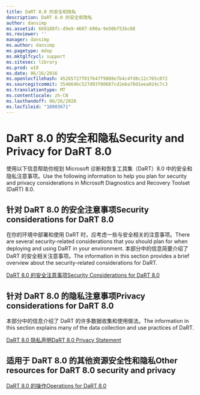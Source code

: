 ```yaml
---
title: DaRT 8.0 的安全和隐私
description: DaRT 8.0 的安全和隐私
author: dansimp
ms.assetid: 668188fc-d9e9-4607-b90a-9e50bf53bc88
ms.reviewer: ''
manager: dansimp
ms.author: dansimp
ms.pagetype: mdop
ms.mktglfcycl: support
ms.sitesec: library
ms.prod: w10
ms.date: 06/16/2016
ms.openlocfilehash: 45265727f01f647f9888e7b4c4fd8c12c765c072
ms.sourcegitcommit: 354664bc527d93f80687cd2eba70d1eea024c7c3
ms.translationtype: MT
ms.contentlocale: zh-CN
ms.lasthandoff: 06/26/2020
ms.locfileid: "10803671"
---
```

# <span data-ttu-id="e5318-103">DaRT 8.0 的安全和隐私</span><span class="sxs-lookup"><span data-stu-id="e5318-103">Security and Privacy for DaRT 8.0</span></span>


<span data-ttu-id="e5318-104">使用以下信息帮助你规划 Microsoft 诊断和恢复工具集（DaRT）8.0 中的安全和隐私注意事项。</span><span class="sxs-lookup"><span data-stu-id="e5318-104">Use the following information to help you plan for security and privacy considerations in Microsoft Diagnostics and Recovery Toolset (DaRT) 8.0.</span></span>

## <span data-ttu-id="e5318-105">针对 DaRT 8.0 的安全注意事项</span><span class="sxs-lookup"><span data-stu-id="e5318-105">Security considerations for DaRT 8.0</span></span>


<span data-ttu-id="e5318-106">在你的环境中部署和使用 DaRT 时，应考虑一些与安全相关的注意事项。</span><span class="sxs-lookup"><span data-stu-id="e5318-106">There are several security-related considerations that you should plan for when deploying and using DaRT in your environment.</span></span> <span data-ttu-id="e5318-107">本部分中的信息简要介绍了 DaRT 的安全相关注意事项。</span><span class="sxs-lookup"><span data-stu-id="e5318-107">The information in this section provides a brief overview about the security-related considerations for DaRT.</span></span>

[<span data-ttu-id="e5318-108">DaRT 8.0 的安全注意事项</span><span class="sxs-lookup"><span data-stu-id="e5318-108">Security Considerations for DaRT 8.0</span></span>](security-considerations-for-dart-80--dart-8.md)

## <span data-ttu-id="e5318-109">针对 DaRT 8.0 的隐私注意事项</span><span class="sxs-lookup"><span data-stu-id="e5318-109">Privacy considerations for DaRT 8.0</span></span>


<span data-ttu-id="e5318-110">本部分中的信息介绍了 DaRT 的许多数据收集和使用做法。</span><span class="sxs-lookup"><span data-stu-id="e5318-110">The information in this section explains many of the data collection and use practices of DaRT.</span></span>

[<span data-ttu-id="e5318-111">DaRT 8.0 隐私声明</span><span class="sxs-lookup"><span data-stu-id="e5318-111">DaRT 8.0 Privacy Statement</span></span>](dart-80-privacy-statement-dart-8.md)

## <span data-ttu-id="e5318-112">适用于 DaRT 8.0 的其他资源安全性和隐私</span><span class="sxs-lookup"><span data-stu-id="e5318-112">Other resources for DaRT 8.0 security and privacy</span></span>


[<span data-ttu-id="e5318-113">DaRT 8.0 的操作</span><span class="sxs-lookup"><span data-stu-id="e5318-113">Operations for DaRT 8.0</span></span>](operations-for-dart-80-dart-8.md)

 

 





